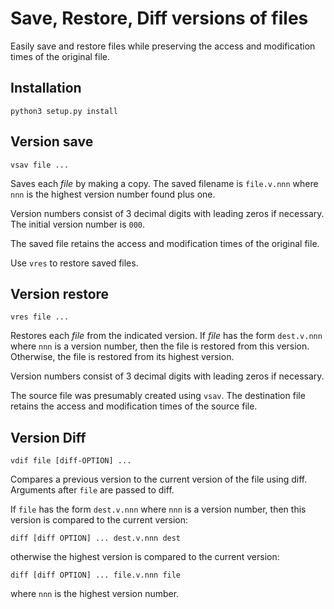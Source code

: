 # Save, Restore, Diff versions of files

Easily save and restore files while preserving the access
and modification times of the original file.

## Installation

    python3 setup.py install

## Version save

    vsav file ...
    
Saves each *file* by making a copy.
The saved filename is `file.v.nnn`
where `nnn` is the highest version number found plus one.

Version numbers consist of 3 decimal digits with leading zeros if
necessary.  The initial version number is `000`.

The saved file retains the access and modification times of the 
original file.

Use `vres` to restore saved files.

## Version restore

    vres file ...
    
Restores each *file* from the indicated version.
If *file* has the form `dest.v.nnn`
where `nnn` is a version number,
then the file is restored from this version.
Otherwise, the file is restored from its highest version.

Version numbers consist of 3 decimal digits with leading zeros if
necessary.

The source file was presumably created using `vsav`.
The destination file retains the access and modification times
of the source file.

## Version Diff

    vdif file [diff-OPTION] ...

Compares a previous version to the current version of the file
using diff.
Arguments after `file` are passed to diff.

If `file` has the form `dest.v.nnn` where `nnn` is a version number,
then this version is compared to the current version:

    diff [diff OPTION] ... dest.v.nnn dest

otherwise the highest version is compared to the current version:

    diff [diff OPTION] ... file.v.nnn file

where `nnn` is the highest version number.
